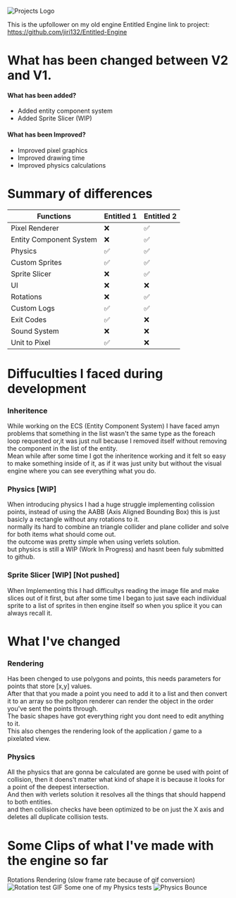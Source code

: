 ![Projects Logo](http://jiri.dscloud.me/GIT_README/EntitledEngine2/_EE2.png)<br>

This is the upfollower on my old engine Entitled Engine link to project: https://github.com/jiri132/Entitled-Engine <br>

# What has been changed between V2 and V1.<br>
#### What has been added? <br>
- Added entity component system <br>
- Added Sprite Slicer (WIP)<br>

#### What has been Improved?<br>
- Improved pixel graphics <br>
- Improved drawing time <br>
- Improved physics calculations <br>

# Summary of differences

| Functions | Entitled 1 | Entitled 2 |
| --- | --- | --- |
| Pixel Renderer | ❌ | ✅ |
| Entity Component System | ❌ | ✅ |
| Physics | ✅ | ✅ |
| Custom Sprites | ✅ | ✅ |
| Sprite Slicer | ❌ | ✅ |
| UI | ❌ | ❌ |
| Rotations | ❌ | ✅ |
| Custom Logs | ✅ | ✅ |
| Exit Codes | ✅ | ❌ |
| Sound System | ❌ | ❌ |
| Unit to Pixel | ✅ | ❌ |

# Diffuculties I faced during development
### Inheritence 
While working on the ECS (Entity Component System) I have faced amyn problems that something in the list wasn't the same type as the foreach loop requested or,it was just null because I removed itself without removing the component in the list of the entity.<br>
Mean while after some time I got the inheritence working and it felt so easy to make something inside of it, as if it was just unity but without the visual engine where you can see everything what you do.<br>

### Physics [WIP]
When introducing physics I had a huge struggle implementing colission points, instead of using the AABB (Axis Aligned Bounding Box) this is just basicly a rectangle without any rotations to it.<br>
normally its hard to combine an triangle collider and plane collider and solve for both items what should come out.<br>
the outcome was pretty simple when using verlets solution.<br>
but physics is still a WIP (Work In Progress) and hasnt been fuly submitted to github.<br>

### Sprite Slicer [WIP] [Not pushed]
When Implementing this I had difficultys reading the image file and make slices out of it first, but after some time I began to just save each indiividual sprite to a list of sprites in then engine itself so when you splice it you can always recall it.<br>

# What I've changed
### Rendering
Has been chenged to use polygons and points, this needs parameters for points that store [x,y] values.<br>
After that that you made a point you need to add it to a list and then convert it to an array so the poltgon renderer can render the object in the order you've sent the points through.<br>
The basic shapes have got everything right you dont need to edit anything to it.<br>
This also chenges the rendering look of the application / game to a pixelated view.<br>

### Physics
All the physics that are gonna be calculated are gonne be used with point of collision, then it doens't matter what kind of shape it is because it looks for a point of the deepest intersection.<br>
And then with verlets solution it resolves all the things that should happend to both entities.<br>
and then collision checks have been optimized to be on just the X axis and deletes all duplicate collision tests.<br>

# Some Clips of what I've made with the engine so far
Rotations Rendering (slow frame rate because of gif conversion)<br>
![Rotation test GIF](http://jiri.dscloud.me/GIT_README/EntitledEngine2/Rotation.gif)
Some one of my Physics tests
![Physics Bounce](https://user-images.githubusercontent.com/76393975/178001249-c48a477b-4dd2-45ca-9ca0-00fba1ff11cc.gif)

